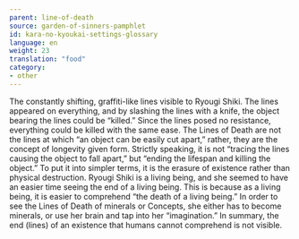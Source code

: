 ```yaml
---
parent: line-of-death
source: garden-of-sinners-pamphlet
id: kara-no-kyoukai-settings-glossary
language: en
weight: 23
translation: "food"
category:
- other
---
```


The constantly shifting, graffiti-like lines visible to Ryougi Shiki.
The lines appeared on everything, and by slashing the lines with a knife, the object bearing the lines could be “killed.” Since the lines posed no resistance, everything could be killed with the same ease.
The Lines of Death are not the lines at which “an object can be easily cut apart,” rather, they are the concept of longevity given form.
Strictly speaking, it is not “tracing the lines causing the object to fall apart,” but “ending the lifespan and killing the object.”
To put it into simpler terms, it is the erasure of existence rather than physical destruction.
Ryougi Shiki is a living being, and she seemed to have an easier time seeing the end of a living being. This is because as a living being, it is easier to comprehend “the death of a living being.” In order to see the Lines of Death of minerals or Concepts, she either has to become minerals, or use her brain and tap into her “imagination.”
In summary, the end (lines) of an existence that humans cannot comprehend is not visible.
